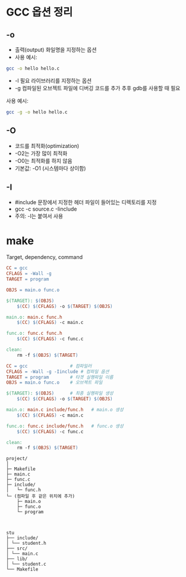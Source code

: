 # GCC 옵션 정리

## -o
- 출력(output) 화일명을 지정하는 옵션
- 사용 예시:
```bash
gcc -o hello hello.c
```
- -l 필요 라이브러리를 지정하는 옵션
- -g 컴파일된 오브젝트 파일에 디버깅 코드를 추가
추후 gdb를 사용할 때 필요


사용 예시:
```bash 
gcc -g -o hello hello.c
```

## -O
- 코드를 최적화(optimization)
- -O2는 가장 많이 최적화
- -O0는 최적화를 하지 않음
- 기본값: -O1 (시스템마다 상이함)

## -I
- #include 문장에서 지정한 헤더 파일이 들어있는 디렉토리를 지정
- gcc -c source.c -Iinclude
- 주의: -I는 붙여서 사용

# make
Target, dependency, command



```Makefile
CC = gcc
CFLAGS = -Wall -g
TARGET = program

OBJS = main.o func.o

$(TARGET): $(OBJS)
    $(CC) $(CFLAGS) -o $(TARGET) $(OBJS)

main.o: main.c func.h
    $(CC) $(CFLAGS) -c main.c

func.o: func.c func.h
    $(CC) $(CFLAGS) -c func.c

clean:
    rm -f $(OBJS) $(TARGET)
```



```Makefile
CC = gcc                # 컴파일러
CFLAGS = -Wall -g -Iinclude # 컴파일 옵션
TARGET = program        # 타겟 실행파일 이름
OBJS = main.o func.o    # 오브젝트 파일

$(TARGET): $(OBJS)      # 최종 실행파일 생성
	$(CC) $(CFLAGS) -o $(TARGET) $(OBJS)

main.o: main.c include/func.h   # main.o 생성
	$(CC) $(CFLAGS) -c main.c

func.o: func.c include/func.h   # func.o 생성
	$(CC) $(CFLAGS) -c func.c

clean:
	rm -f $(OBJS) $(TARGET)
```


```
project/
│
├─ Makefile
├─ main.c
├─ func.c
├─ include/
│   └─ func.h
└─ (컴파일 후 같은 위치에 추가)
    ├─ main.o
    ├─ func.o
    └─ program



stu
├── include/
│ └── student.h
├── src/
│ └── main.c
├── lib/
│ └── student.c
└── Makefile


```
